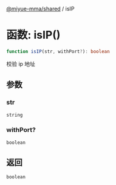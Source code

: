 [@miyue-mma/shared](../index.md) / isIP

# 函数: isIP()

```ts
function isIP(str, withPort?): boolean
```

校验 ip 地址

## 参数

### str

`string`

### withPort?

`boolean`

## 返回

`boolean`
